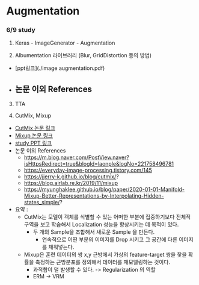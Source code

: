 # Augmentation

### 6/9 study

1. Keras - ImageGenerator - Augmentation

2. Albumentation 라이브러리 (Blur, GridDistortion 등의 방법)
- [ppt링크](./image augmentation.pdf)
- 논문 이외 References
   - 

3. TTA

4. CutMix, Mixup
- [CutMix 논문 링크](https://arxiv.org/abs/1905.04899)
- [Mixup 논문 링크](https://arxiv.org/abs/1710.09412)
- [study PPT 링크](https://docs.google.com/presentation/d/13PpVQUB_BIWYVsJKqW-ZgRYIEsQdBoZ_Ggm1263yXsM/edit?usp=sharing)
- 논문 이외 References
   - https://m.blog.naver.com/PostView.naver?isHttpsRedirect=true&blogId=laonple&logNo=221758496781
   - https://everyday-image-processing.tistory.com/145
   - https://jjerry-k.github.io/blog/cutmix/?
   - https://blog.airlab.re.kr/2019/11/mixup
   - https://myunghaklee.github.io/blog/paper/2020-01-01-Manifold-Mixup-Better-Representations-by-Interpolating-Hidden-states_simple/?
- 요약 : 
   - CutMix는 모델이 객체를 식별할 수 있는 어떠한 부분에 집중하기보다 전체적 구역을 보고 학습해서 Localization 성능을 향상시키는 데 목적이 있다.
      - 두 개의 Sample을 조합해서 새로운 Sample 을 만든다.
         - 연속적으로 어떤 부분의 이미지를 Drop 시키고 그 공간에 다른 이미지를 채워넣는다.
   - Mixup은 훈련 데이터의 쌍 x,y 근방에서 가상의 feature-target 쌍을 찾을 확률을 측정하는 근방분포를 정의해서 데이터를 재모델링하는 것이다.
      - 과적합이 덜 발생할 수 있다. -> Regularization 의 역할
      - ERM -> VRM
